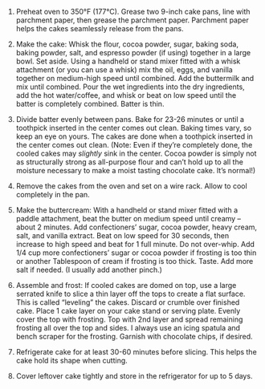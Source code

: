 1. Preheat oven to 350°F (177°C). Grease two 9-inch cake pans, line with parchment paper, then grease the parchment paper. Parchment paper helps the cakes seamlessly release from the pans.

2. Make the cake: Whisk the flour, cocoa powder, sugar, baking soda, baking powder, salt, and espresso powder (if using) together in a large bowl. Set aside. Using a handheld or stand mixer fitted with a whisk attachment (or you can use a whisk) mix the oil, eggs, and vanilla together on medium-high speed until combined. Add the buttermilk and mix until combined. Pour the wet ingredients into the dry ingredients, add the hot water/coffee, and whisk or beat on low speed until the batter is completely combined. Batter is thin.

3. Divide batter evenly between pans. Bake for 23-26 minutes or until a toothpick inserted in the center comes out clean. Baking times vary, so keep an eye on yours. The cakes are done when a toothpick inserted in the center comes out clean. (Note: Even if they’re completely done, the cooled cakes may *slightly* sink in the center. Cocoa powder is simply not as structurally strong as all-purpose flour and can’t hold up to all the moisture necessary to make a moist tasting chocolate cake. It’s normal!)

4. Remove the cakes from the oven and set on a wire rack. Allow to cool completely in the pan.

5. Make the buttercream: With a handheld or stand mixer fitted with a paddle attachment, beat the butter on medium speed until creamy – about 2 minutes. Add confectioners’ sugar, cocoa powder, heavy cream, salt, and vanilla extract. Beat on low speed for 30 seconds, then increase to high speed and beat for 1 full minute. Do not over-whip. Add 1/4 cup more confectioners’ sugar or cocoa powder if frosting is too thin or another Tablespoon of cream if frosting is too thick. Taste. Add more salt if needed. (I usually add another pinch.)

6. Assemble and frost: If cooled cakes are domed on top, use a large serrated knife to slice a thin layer off the tops to create a flat surface. This is called “leveling” the cakes. Discard or crumble over finished cake. Place 1 cake layer on your cake stand or serving plate. Evenly cover the top with frosting. Top with 2nd layer and spread remaining frosting all over the top and sides. I always use an icing spatula and bench scraper for the frosting. Garnish with chocolate chips, if desired.

7. Refrigerate cake for at least 30-60 minutes before slicing. This helps the cake hold its shape when cutting.

8. Cover leftover cake tightly and store in the refrigerator for up to 5 days.